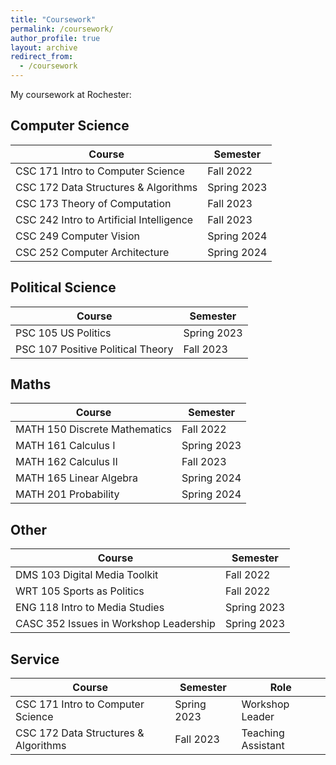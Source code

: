 ```yaml
---
title: "Coursework"
permalink: /coursework/
author_profile: true
layout: archive
redirect_from:
  - /coursework
---
```



My coursework at Rochester: 

## Computer Science

| Course      | Semester |
| ----------- | ----------- |
| CSC 171  Intro to Computer Science   | Fall 2022      |
| CSC 172  Data Structures & Algorithms   | Spring 2023        | 
| CSC 173  Theory of Computation| Fall 2023        | 
| CSC 242  Intro to Artificial Intelligence| Fall 2023        | 
| CSC 249  Computer Vision| Spring 2024        |
| CSC 252  Computer Architecture| Spring 2024        |

## Political Science

| Course      | Semester |
| ----------- | ----------- |
| PSC 105 US Politics | Spring 2023 |
| PSC 107 Positive Political Theory | Fall 2023 |

## Maths

| Course      | Semester |
| ----------- | ----------- |
| MATH 150 Discrete Mathematics | Fall 2022 |
| MATH 161 Calculus I | Spring 2023 |
| MATH 162 Calculus II | Fall 2023 |
| MATH 165 Linear Algebra | Spring 2024 |
| MATH 201 Probability | Spring 2024 |

## Other

| Course      | Semester |
| ----------- | ----------- |
| DMS 103 Digital Media Toolkit | Fall 2022 |
| WRT 105 Sports as Politics | Fall 2022 |  
| ENG 118 Intro to Media Studies | Spring 2023 |
| CASC 352 Issues in Workshop Leadership | Spring 2023 |

## Service

| Course      | Semester | Role |
| ----------- | ----------- | ----------- |
| CSC 171  Intro to Computer Science   | Spring 2023      | Workshop Leader |
| CSC 172  Data Structures & Algorithms   | Fall 2023        | Teaching Assistant |
